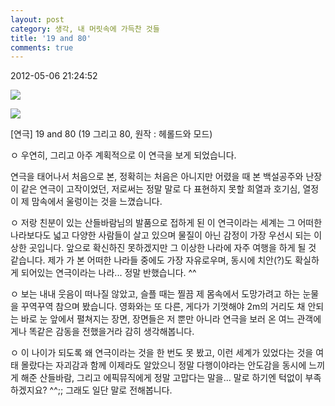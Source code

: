 ```yaml
---
layout: post
category: 생각, 내 머릿속에 가득찬 것들
title: '19 and 80'
comments: true
---
```

2012-05-06 21:24:52


  

![][link0]

![][link1]

  

  

[연극] 19 and 80 (19 그리고 80, 원작 : 헤롤드와 모드)

  

ㅇ 우연히, 그리고 아주 계획적으로 이 연극을 보게 되었습니다.

연극을 태어나서 처음으로 본, 정확히는 처음은 아니지만 어렸을 때 본 백설공주와 난장이 같은 연극이 고작이었던, 저로써는 정말 말로 다
표현하지 못할 희열과 호기심, 열정이 제 맘속에서 울렁이는 것을 느꼈습니다.

  

ㅇ 저랑 친분이 있는 산들바람님의 발품으로 접하게 된 이 연극이라는 세계는 그 어떠한 나라보다도 넓고 다양한 사람들이 살고 있으며 물질이
아닌 감정이 가장 우선시 되는 이상한 곳입니다. 앞으로 확신하진 못하겠지만 그 이상한 나라에 자주 여행을 하게 될 것 같습니다. 제가 가 본
어떠한 나라들 중에도 가장 자유로우며, 동시에 치안(?)도 확실하게 되어있는 연극이라는 나라... 정말 반했습니다. ^^

  

ㅇ 보는 내내 웃음이 떠나질 않았고, 슬플 때는 찔끔 제 몸속에서 도망가려고 하는 눈물을 꾸역꾸역 참으며 봤습니다. 영화와는 또 다른,
게다가 기껏해야 2m의 거리도 채 안되는 바로 눈 앞에서 펼쳐지는 장면, 장면들은 저 뿐만 아니라 연극을 보러 온 여느 관객에게나 똑같은
감동을 전했을거라 감히 생각해봅니다.

  

ㅇ 이 나이가 되도록 왜 연극이라는 것을 한 번도 못 봤고, 이런 세계가 있었다는 것을 여태 몰랐다는 자괴감과 함께 이제라도 알았으니 정말
다행이야라는 안도감을 동시에 느끼게 해준 산들바람, 그리고 에픽뮤직에게 정말 고맙다는 말을... 말로 하기엔 턱없이 부족하겠지요? ^^;;
그래도 일단 말로 전해봅니다.


[link0]:https://t1.daumcdn.net/cfile/tistory/110C88344FA6695317
[link1]:https://t1.daumcdn.net/cfile/tistory/1302CA334FA668B126
